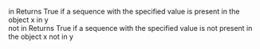 in          	Returns True if a sequence with the specified value is present in the object	x in y	
not in	        Returns True if a sequence with the specified value is not present in the object	x not in y